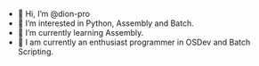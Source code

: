 - 👋 Hi, I’m @dion-pro
- 👀 I’m interested in Python, Assembly and Batch.
- 🌱 I’m currently learning Assembly.
- 💞️ I am currently an enthusiast programmer in OSDev and Batch Scripting.
